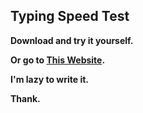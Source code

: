 ## Typing Speed Test

**Download and try it yourself.**

**Or go to [This Website](https://htmlpreview.github.io).**

**I'm lazy to write it.**

**Thank.**
## 
